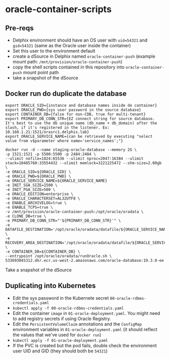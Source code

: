 # oracle-container-scripts

## Pre-reqs
- Delphix environment should have an OS user with `uid=54321` and `gid=54321` (same as the Oracle user inside the container)
- Set this user to the environment default
- create a dSource in Delphix named `oracle-container-push` (example mount path: `/mnt/provision/oracle-container-push`)
- copy the shell scripts contained in this repository into `oracle-container-push` mount point path 
- take a snapshot of the dSource

## Docker run do duplicate the database
 
```
export ORACLE_SID={instance and database names inside de container}
export ORACLE_PWD={sys user password in the source database}
export CONTAINER_DB={false for non-CDB, true for multi-tenant}
export PRIMARY_DB_CONN_STR={EZ connect string for source database. It's best to use the db unique name (db_name + db_domain) after the slash, if it's registered in the listener. Ex: 10.160.1.21:1521/orasrc1.delphix.lab}
export ORACLE_SERVICE_NAME={can be retrieved by executing "select value from v$parameter where name='service_names';"}

docker run -d --name staging-oracle-database --memory 2G \
-p 1521:1521 -p 5500:5500 -p 2484:2484 \
--ulimit nofile=1024:65536 --ulimit nproc=2047:16384 --ulimit stack=10485760:33554432 --ulimit memlock=3221225472 --shm-size=2.00gb \
-e ORACLE_SID=${ORACLE_SID} \
-e ORACLE_PWD=${ORACLE_PWD} \
-e ORACLE_SERVICE_NAME=${ORACLE_SERVICE_NAME}
-e INIT_SGA_SIZE=1500 \
-e INIT_PGA_SIZE=500 \
-e ORACLE_EDITION=enterprise \
-e ORACLE_CHARACTERSET=AL32UTF8 \
-e ENABLE_ARCHIVELOG=true \
-e ENABLE_TCPS=true \
-v /mnt/provision/oracle-container-push:/opt/oracle/oradata \
-e CLONE_DB=true \
-e PRIMARY_DB_CONN_STR="'${PRIMARY_DB_CONN_STR}'" \
-e DATAFILE_DESTINATION='/opt/oracle/oradata/datafile/${ORACLE_SERVICE_NAME}/' \
-e RECOVERY_AREA_DESTINATION='/opt/oracle/oradata/datafile/${ORACLE_SERVICE_NAME}/fast_recovery_area/onlinelog/' \
-e CONTAINER_DB=${CONTAINER_DB} \
--entrypoint /opt/oracle/oradata/runOracle.sh \
533693045312.dkr.ecr.us-west-2.amazonaws.com/oracle-database:19.3.0-ee
```

Take a snapshot of the dSource

## Duplicating into Kubernetes

- Edit the sys password in the Kubernete secret `00-oracle-rdbms-credentials.yaml`
- `kubectl apply -f 00-oracle-rdbms-credentials.yaml`
- Edit the container `image` in `01-oracle-deployment.yaml`. You might need to add registry secrets if using Oracle Registry.
- Edit the `PersistentVolumeClaim` annotations and the `ConfigMap` environment variables in `01-oracle-deployment.yaml` (it should reflect the values that we've used for `docker run`)
- `kubectl apply -f 01-oracle-deployment.yaml`
- If the PVC is created but the pod fails, double check the environment user UID and GID (they should both be `54321`)
